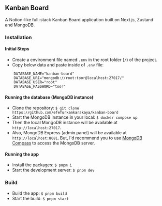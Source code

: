 ## Kanban Board

A Notion-like full-stack Kanban Board application built on Next.js, Zustand and MongoDB.

### Installation

#### Initial Steps

- Create a environment file named `.env` in the root folder (`/`) of the project.
- Copy below data and paste inside of `.env` file:

```
    DATABASE_NAME="kanban-board"
    DATABASE_URI="mongodb://root:toor@localhost:27017/"
    DATABASE_USER="root"
    DATABASE_PASSWORD="toor"
```

#### Running the database (MongoDB instance)

- Clone the repository: `$ git clone https://github.com/efefurkankarakaya/kanban-board`
- Start the MongoDB instance in your local: `$ docker compose up`
- Then the local MongoDB instance will be available at `http://localhost:27017`.
- Also, MongoDB Express (admin panel) will be available at `http://localhost:8081`. But, I'd recommend you to use <a href="https://www.mongodb.com/products/tools/compass">MongoDB Compass</a> to access the MongoDB server.

#### Running the app

- Install the packages: `$ pnpm i`
- Start the development server: `$ pnpm dev`

### Build

- Build the app: `$ pnpm build`
- Start the build: `$ pnpm start`
